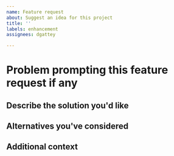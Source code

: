 ```yaml
---
name: Feature request
about: Suggest an idea for this project
title: ''
labels: enhancement
assignees: dgattey

---
```


# Problem prompting this feature request if any

<!-- A clear and concise description of what the problem is. Ex. I'm always frustrated when [...] -->

## Describe the solution you'd like

<!-- A clear and concise description of what you want to happen. -->

## Alternatives you've considered

<!-- A clear and concise description of any alternative solutions or features you've considered. -->

## Additional context

<!-- Add any other context or screenshots about the feature request here. -->
